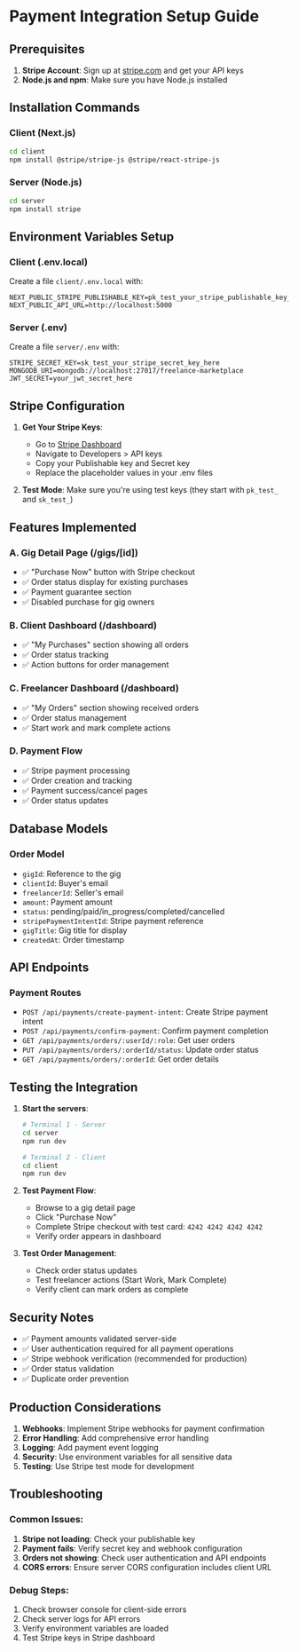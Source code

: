 # Payment Integration Setup Guide

## Prerequisites

1. **Stripe Account**: Sign up at [stripe.com](https://stripe.com) and get your API keys
2. **Node.js and npm**: Make sure you have Node.js installed

## Installation Commands

### Client (Next.js)
```bash
cd client
npm install @stripe/stripe-js @stripe/react-stripe-js
```

### Server (Node.js)
```bash
cd server
npm install stripe
```

## Environment Variables Setup

### Client (.env.local)
Create a file `client/.env.local` with:
```
NEXT_PUBLIC_STRIPE_PUBLISHABLE_KEY=pk_test_your_stripe_publishable_key_here
NEXT_PUBLIC_API_URL=http://localhost:5000
```

### Server (.env)
Create a file `server/.env` with:
```
STRIPE_SECRET_KEY=sk_test_your_stripe_secret_key_here
MONGODB_URI=mongodb://localhost:27017/freelance-marketplace
JWT_SECRET=your_jwt_secret_here
```

## Stripe Configuration

1. **Get Your Stripe Keys**:
   - Go to [Stripe Dashboard](https://dashboard.stripe.com)
   - Navigate to Developers > API keys
   - Copy your Publishable key and Secret key
   - Replace the placeholder values in your .env files

2. **Test Mode**: Make sure you're using test keys (they start with `pk_test_` and `sk_test_`)

## Features Implemented

### A. Gig Detail Page (/gigs/[id])
- ✅ "Purchase Now" button with Stripe checkout
- ✅ Order status display for existing purchases
- ✅ Payment guarantee section
- ✅ Disabled purchase for gig owners

### B. Client Dashboard (/dashboard)
- ✅ "My Purchases" section showing all orders
- ✅ Order status tracking
- ✅ Action buttons for order management

### C. Freelancer Dashboard (/dashboard)
- ✅ "My Orders" section showing received orders
- ✅ Order status management
- ✅ Start work and mark complete actions

### D. Payment Flow
- ✅ Stripe payment processing
- ✅ Order creation and tracking
- ✅ Payment success/cancel pages
- ✅ Order status updates

## Database Models

### Order Model
- `gigId`: Reference to the gig
- `clientId`: Buyer's email
- `freelancerId`: Seller's email
- `amount`: Payment amount
- `status`: pending/paid/in_progress/completed/cancelled
- `stripePaymentIntentId`: Stripe payment reference
- `gigTitle`: Gig title for display
- `createdAt`: Order timestamp

## API Endpoints

### Payment Routes
- `POST /api/payments/create-payment-intent`: Create Stripe payment intent
- `POST /api/payments/confirm-payment`: Confirm payment completion
- `GET /api/payments/orders/:userId/:role`: Get user orders
- `PUT /api/payments/orders/:orderId/status`: Update order status
- `GET /api/payments/orders/:orderId`: Get order details

## Testing the Integration

1. **Start the servers**:
   ```bash
   # Terminal 1 - Server
   cd server
   npm run dev

   # Terminal 2 - Client
   cd client
   npm run dev
   ```

2. **Test Payment Flow**:
   - Browse to a gig detail page
   - Click "Purchase Now"
   - Complete Stripe checkout with test card: `4242 4242 4242 4242`
   - Verify order appears in dashboard

3. **Test Order Management**:
   - Check order status updates
   - Test freelancer actions (Start Work, Mark Complete)
   - Verify client can mark orders as complete

## Security Notes

- ✅ Payment amounts validated server-side
- ✅ User authentication required for all payment operations
- ✅ Stripe webhook verification (recommended for production)
- ✅ Order status validation
- ✅ Duplicate order prevention

## Production Considerations

1. **Webhooks**: Implement Stripe webhooks for payment confirmation
2. **Error Handling**: Add comprehensive error handling
3. **Logging**: Add payment event logging
4. **Security**: Use environment variables for all sensitive data
5. **Testing**: Use Stripe test mode for development

## Troubleshooting

### Common Issues:
1. **Stripe not loading**: Check your publishable key
2. **Payment fails**: Verify secret key and webhook configuration
3. **Orders not showing**: Check user authentication and API endpoints
4. **CORS errors**: Ensure server CORS configuration includes client URL

### Debug Steps:
1. Check browser console for client-side errors
2. Check server logs for API errors
3. Verify environment variables are loaded
4. Test Stripe keys in Stripe dashboard 